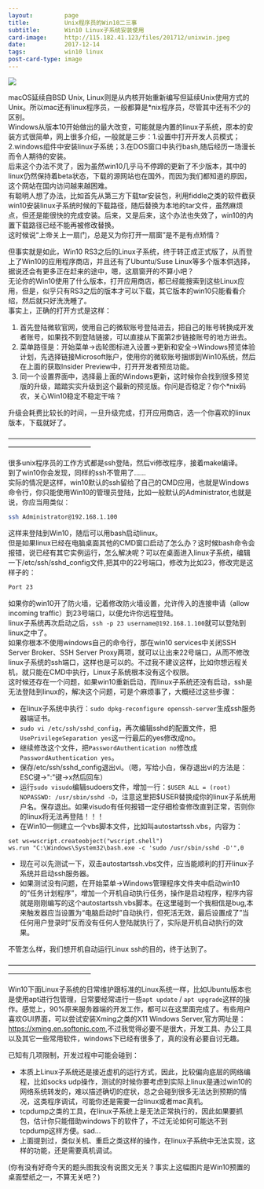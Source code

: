 ```yaml
---
layout:         page
title:          Unix程序员的Win10二三事
subtitle:       Win10 Linux子系统安装使用
card-image:     http://115.182.41.123/files/201712/unixwin.jpeg
date:           2017-12-14
tags:           win10 linux
post-card-type: image
---
```

![](http://115.182.41.123/files/201712/unixwin.jpeg)

macOS延续自BSD Unix, Linux则是从内核开始重新编写但延续Unix使用方式的Unix。所以mac还有linux程序员，一般都算是*nix程序员，尽管其中还有不少的区别。  
Windows从版本10开始做出的最大改变，可能就是内置的linux子系统，原本的安装方式很简单，网上很多介绍，一般就是三步：1.设置中打开开发人员模式；2.windows组件中安装linux子系统；3.在DOS窗口中执行bash,随后经历一场漫长而令人期待的安装。  
后来这个办法不灵了，因为虽然win10几乎马不停蹄的更新了不少版本，其中的linux仍然保持着beta状态，下载的源网站也在国外，而因为我们都知道的原因，这个网站在国内访问越来越困难。  
有聪明人想了办法，比如首先从第三方下载tar安装包，利用fiddle之类的软件截获win10安装linux子系统时候的下载路径，随后替换为本地的tar文件，虽然麻烦点，但还是能很快的完成安装。后来，又是后来，这个办法也失效了，win10的内置下载路径已经不能再被修改替换。  
这时候说“上帝关上一扇门，总是又为你打开一扇窗”是不是有点矫情？

但事实就是如此，Win10 RS3之后的Linux子系统，终于转正成正式版了，从而登上了Win10的应用程序商店，并且还有了Ubuntu/Suse Linux等多个版本供选择，据说还会有更多正在赶来的途中，嗯，这扇窗开的不算小吧？  
无论你的Win10使用了什么版本，打开应用商店，都已经能搜索到这些Linux应用，但是，似乎只有RS3之后的版本才可以下载，其它版本的win10只能看看介绍，然后就只好洗洗睡了。  
事实上，正确的打开方式是这样：  
1. 首先登陆微软官网，使用自己的微软账号登陆进去，把自己的账号转换成开发者账号，如果找不到登陆链接，可以直接从下面第2步链接账号的地方进去。
2. 菜单路径是：开始菜单->齿轮图标进入设置->更新和安全->Windows预览体验计划，先选择链接Microsoft账户，使用你的微软账号捆绑到Win10系统，然后在上面的获取Insider Preview中，打开开发者预览功能。
3. 同一个设置界面中，选择最上面的Windows更新，这时候你会找到很多预览版的升级，踏踏实实升级到这个最新的预览版。你问是否稳定？你个*nix码农，关心Win10稳定不稳定干啥？

升级会耗费比较长的时间，一旦升级完成，打开应用商店，选一个你喜欢的linux版本，下载就好了。  

————————————————————————————————————————————————

很多unix程序员的工作方式都是ssh登陆，然后vi修改程序，接着make编译。  
到了win10你会发现，同样的ssh不管用了......  
实际的情况是这样，win10默认的ssh留给了自己的CMD应用，也就是Windows命令行，你只能使用Win10的管理员登陆，比如一般默认的Administrator,也就是说，你应当用类似：
```bash
ssh Administrator@192.168.1.100
```
这样来登陆到Win10，随后可以用bash启动linux。  
但是如果linux已经在电脑桌面其他的CMD窗口启动了怎么办？这时候bash命令会报错，说已经有其它实例运行，怎么解决呢？可以在桌面进入linux子系统，编辑一下/etc/ssh/sshd_config文件,把其中的22号端口，修改为比如23，修改完是这样子的：
```bash
Port 23
```
如果你的win10开了防火墙，记着修改防火墙设置，允许传入的连接申请（allow incoming traffic）到23号端口，以便允许你远程登陆。  
linux子系统再次启动之后，`ssh -p 23 username@192.168.1.100`就可以登陆到linux之中了。  
如果你根本不使用windows自己的命令行，那在win10 services中关闭SSH Server Broker、SSH Server Proxy两项，就可以让出来22号端口，从而不修改linux子系统的ssh端口，这样也是可以的。不过我不建议这样，比如你想远程关机，就只能在CMD中执行，Linux子系统根本没有这个权限。  
这时候还存在一个问题，如果win10重新启动，而linux子系统还没有启动，ssh是无法登陆到linux的，解决这个问题，可是个麻烦事了，大概经过这些步骤：  
* 在linux子系统中执行：`sudo dpkg-reconfigure openssh-server`生成ssh服务器端证书。
* `sudo vi /etc/ssh/sshd_config`，再次编辑sshd的配置文件，把`UsePrivilegeSeparation yes`这一行最后的yes修改成no。
* 继续修改这个文件，把`PasswordAuthentication no`修改成`PasswordAuthentication yes`。
* 保存/etc/ssh/sshd_config退出vi。（嗯，写给小白，保存退出vi的方法是：ESC键->":"键->x然后回车）
* 运行`sudo visudo`编辑sudoers文件，增加一行：`$USER ALL = (root) NOPASSWD: /usr/sbin/sshd -D`，注意这里把$USER替换成你的linux子系统用户名。保存退出。如果visudo有任何报错一定仔细检查修改直到正常，否则你的linux将无法再登陆！！！
* 在Win10一侧建立一个vbs脚本文件，比如叫autostartssh.vbs，内容为：
```vbs
set ws=wscript.createobject("wscript.shell")
ws.run "C:\Windows\System32\bash.exe -c 'sudo /usr/sbin/sshd -D'",0
```
* 现在可以先测试一下，双击autostartssh.vbs文件，应当能顺利的打开linux子系统并启动ssh服务器。
* 如果测试没有问题，在开始菜单->Windows管理程序文件夹中启动win10的“任务计划程序”，增加一个开机自动执行任务，操作是启动程序，程序内容就是刚刚编写的这个autostartssh.vbs脚本。在这里碰到一个我相信是bug,本来触发器应当设置为“电脑启动时”自动执行，但死活无效，最后设置成了”当任何用户登录时”反而没有任何人登陆就执行了，实际是开机自动执行的效果。  

不管怎么样，我们想开机自动运行Linux ssh的目的，终于达到了。

————————————————————————————————————————————————

Win10下面Linux子系统的日常维护跟标准的Linux系统一样，比如Ubuntu版本也是使用apt进行包管理，日常要经常进行一些`apt update` / `apt upgrade`这样的操作。感觉上，90%原来服务器端的开发工作，都可以在这里面完成了。有些用户喜欢GUI界面，可以尝试安装Xming之类的X11 Windows Server,官方网址是：<https://xming.en.softonic.com>,不过我觉得必要不是很大，开发工具、办公工具以及其它一些常用软件，windows下已经有很多了，真的没有必要自讨无趣。  

已知有几项限制，开发过程中可能会碰到：
* 本质上Linux子系统还是接近虚机的运行方式，因此，比较偏向底层的网络编程，比如socks udp操作，测试的时候你要考虑到实际上linux是通过win10的网络系统转发的，难以描述确切的症状，总之会碰到很多无法达到预期的情况，这类程序调试，可能你还是需要一台linux或者mac真机。
* tcpdump之类的工具，在linux子系统上是无法正常执行的，因此如果要抓包，估计你只能借助windows下的软件了，不过无论如何可能达不到tcpdump这样方便。sad...
* 上面提到过，类似关机、重启之类这样的操作，在linux子系统中无法实现，这样的功能，还是需要真机调试。

(你有没有好奇今天的题头图我没有说图文无关？事实上这幅图片是Win10预置的桌面壁纸之一，不算无关吧？)





